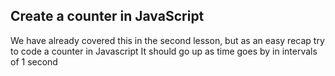 ## Create a counter in JavaScript

We have already covered this in the second lesson, but as an easy recap try to code a counter in Javascript
It should go up as time goes by in intervals of 1 second
##
